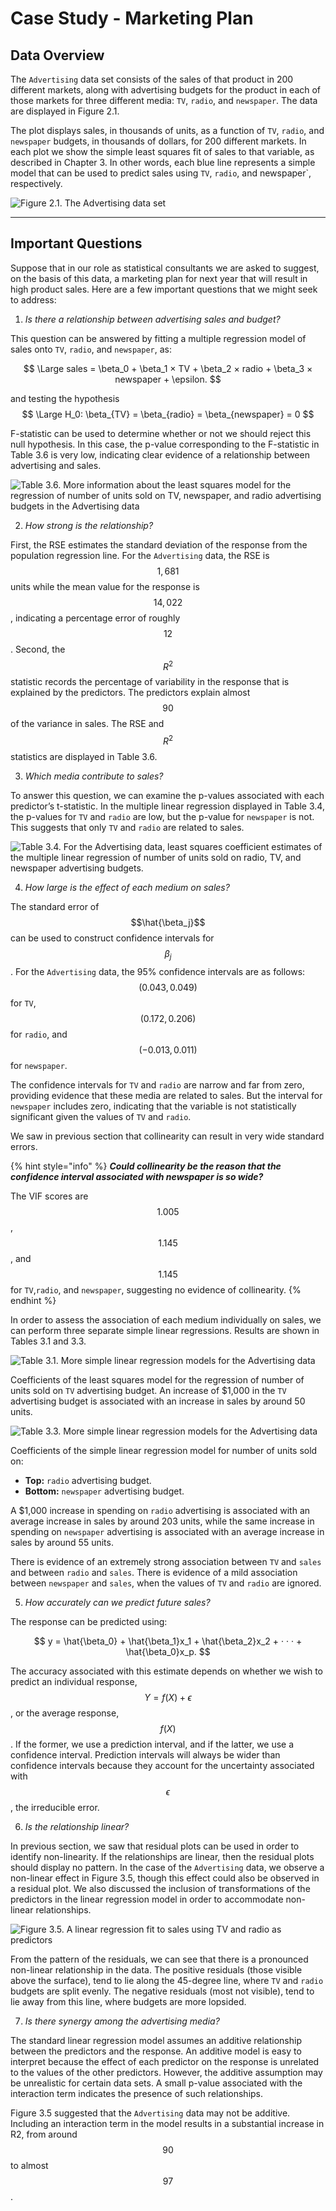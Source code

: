 # Case Study - Marketing Plan

## Data Overview

The `Advertising` data set consists of the sales of that product in 200 different markets, along with advertising budgets for the product in each of those markets for three different media: `TV`, `radio`, and `newspaper`. The data are displayed in Figure 2.1. 

The plot displays sales, in thousands of units, as a function of `TV`, `radio`, and `newspaper` budgets, in thousands of dollars, for 200 different markets. In each plot we show the simple least squares fit of sales to that variable, as described in Chapter 3. In other words, each blue line represents a simple model that can be used to predict sales using `TV`, `radio`, and newspaper`, respectively. 

![Figure 2.1. The Advertising data set](img/30-Figure2.1-1.png)

---

## Important Questions

Suppose that in our role as statistical consultants we are asked to suggest, on the basis of this data, a marketing plan for next year that will result in high product sales. Here are a few important questions that we might seek to address:

1. *Is there a relationship between advertising sales and budget?*

This question can be answered by fitting a multiple regression model
of sales onto `TV`, `radio`, and `newspaper`, as:

$$
\Large sales = \beta_0 + \beta_1 × TV + \beta_2 × radio + \beta_3 × newspaper + \epsilon.
$$

and testing the hypothesis 
$$
\Large H_0: \beta_{TV} = \beta_{radio} = \beta_{newspaper} = 0
$$
 
F-statistic can be used to determine whether or not we should reject this null hypothesis. In this case, the p-value corresponding to the F-statistic in Table 3.6 is very low, indicating clear evidence of a relationship between advertising and sales.

![Table 3.6. More information about the least squares model for the regression of number of units sold on TV, newspaper, and radio advertising budgets in the Advertising data](img/90-Table3.6-1.png)

2. *How strong is the relationship?*


First, the RSE estimates the standard deviation of the response from the
population regression line. For the `Advertising` data, the RSE is $$1,681$$ units while the mean value for the response is $$14,022$$, indicating a percentage error of roughly $$12%$$. Second, the $$R^2$$ statistic records the percentage of variability in the response that is explained by the predictors. The predictors explain almost $$90%$$ of the variance in sales. The RSE and $$R^2$$ statistics are displayed in Table 3.6.

3. *Which media contribute to sales?*

To answer this question, we can examine the p-values associated with each predictor’s t-statistic. In the multiple linear regression displayed in Table 3.4, the p-values for `TV` and `radio` are low, but the p-value for `newspaper` is not. This suggests that only `TV` and `radio` are related to sales.

![Table 3.4. For the Advertising data, least squares coefficient estimates of the multiple linear regression of number of units sold on radio, TV, and newspaper advertising budgets. ](img/88-Table3.4-1.png)

4. *How large is the effect of each medium on sales?*

The standard error of $$\hat{\beta_j}$$ can be used to construct confidence intervals for $$\beta_j$$. For the `Advertising` data, the 95% confidence intervals are as follows: $$(0.043, 0.049)$$ for `TV`, $$(0.172, 0.206)$$ for `radio`, and $$(−0.013, 0.011)$$ for `newspaper`. 

The confidence intervals for `TV` and `radio` are narrow and far from zero, providing evidence that these media are related to sales. But the interval for `newspaper` includes zero, indicating that the variable is not statistically significant given the values of `TV` and `radio`.

We saw in previous section that collinearity can result in very wide standard errors.

{% hint style="info" %}
***Could collinearity be the reason that the confidence interval associated with newspaper is so wide?*** 

The VIF scores are $$1.005$$, $$1.145$$, and $$1.145$$ for `TV`,`radio`, and `newspaper`, suggesting no evidence of collinearity.
{% endhint %}


In order to assess the association of each medium individually on sales, we can perform three separate simple linear regressions. Results are shown in Tables 3.1 and 3.3. 

![Table 3.1. More simple linear regression models for the Advertising data](img/82-Table3.1-1.png)

Coefficients of the least squares model for the regression of number of units sold on `TV` advertising budget. An increase of $1,000 in the `TV` advertising budget is associated with an increase in sales by around 50 units.

![Table 3.3. More simple linear regression models for the Advertising data](img/86-Table3.3-1.png)

Coefficients of the simple linear regression model for number of units sold on:
* **Top:** `radio` advertising budget.
* **Bottom:** `newspaper` advertising budget. 

A $1,000 increase in spending on `radio` advertising is associated with an average increase in sales by around 203 units, while the same increase in spending on `newspaper` advertising is associated with an average increase in sales by around 55 units.


There is evidence of an extremely strong association between `TV` and `sales` and between `radio` and `sales`. There is evidence of a mild association between `newspaper` and `sales`, when the values of `TV` and `radio` are ignored.

5. *How accurately can we predict future sales?*

The response can be predicted using:

$$
y = \hat{\beta_0} + \hat{\beta_1}x_1 + \hat{\beta_2}x_2 + · · · + \hat{\beta_0}x_p.
$$

The accuracy associated with this estimate depends on whether we wish to predict an individual response, $$Y = f(X) + \epsilon$$, or the average response, $$f(X)$$. If the former, we use a prediction interval, and if the latter, we use a confidence interval. Prediction intervals will always be wider than confidence intervals because they account for the uncertainty associated with $$\epsilon$$, the irreducible error.

6. *Is the relationship linear?*

In previous section, we saw that residual plots can be used in order to
identify non-linearity. If the relationships are linear, then the residual plots should display no pattern. In the case of the `Advertising` data, we observe a non-linear effect in Figure 3.5, though this effect could also be observed in a residual plot. We also discussed the inclusion of transformations of the predictors in the linear regression model in order to accommodate non-linear relationships.

![Figure 3.5. A linear regression fit to sales using TV and radio as predictors](img/95-Figure3.5-1.png)

From the pattern of the residuals, we can see that there is a pronounced non-linear relationship in the data. The positive residuals (those visible above the surface), tend to lie along the 45-degree line, where `TV` and `radio` budgets are split evenly. The negative residuals (most not visible), tend to lie away from this line, where budgets are more lopsided.

7. *Is there synergy among the advertising media?*

The standard linear regression model assumes an additive relationship
between the predictors and the response. An additive model is easy to interpret because the effect of each predictor on the response is unrelated to the values of the other predictors. However, the additive assumption may be unrealistic for certain data sets. A small p-value associated with the interaction term indicates the presence of such relationships. 

Figure 3.5 suggested that the `Advertising` data may not be additive. Including an interaction term in the model results in a substantial increase in R2, from around $$90%$$ to almost $$97%$$.